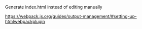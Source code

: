 Generate index.html instead of editing manually

https://webpack.js.org/guides/output-management/#setting-up-htmlwebpackplugin
